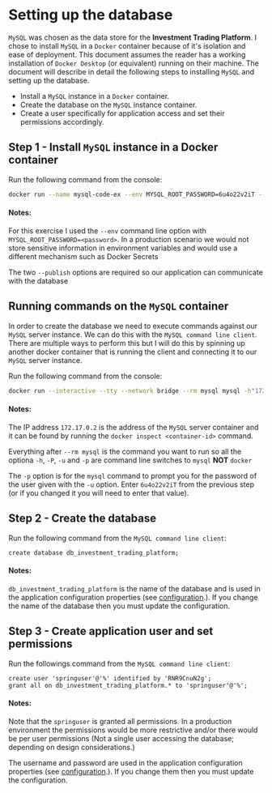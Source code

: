 # Setting up the database

`MySQL` was chosen as the data store for the **Investment Trading Platform**. I chose to install `MySQL` in a `Docker` container because of it's isolation and ease of deployment. This document assumes the reader has a working installation of `Docker Desktop` (or equivalent) running on their machine. The  document will describe in detail the following steps to installing `MySQL` and setting up the database.

* Install a `MySQL` instance in a `Docker` container.
* Create the database on the `MySQL` instance container.
* Create a user specifically for application access and set their permissions accordingly.

## Step 1 - Install `MySQL` instance in a Docker container

Run the following command from the console:

```bash
docker run --name mysql-code-ex --env MYSQL_ROOT_PASSWORD=6u4o22v2iT --detach --publish 127.0.0.1:3306:3306/tcp --publish 127.0.0.1:33060:33060/tcp mysql:8.0.21
```

#### Notes:

For this exercise I used the `--env` command line option with `MYSQL_ROOT_PASSWORD=<password>`.  In a production scenario we would not store sensitive information in environment variables and would use a different mechanism such as Docker Secrets

The two `--publish` options are required so our application can communicate with the database



## Running commands on the `MySQL` container

In order to create the database we need to execute commands against our `MySQL` server instance. We can do this with the `MySQL command line client`. There are multiple ways to perform this but I will do this by spinning up another docker container that is running the client and connecting it to our `MySQL` server instance.

Run the following command from the console:

```bash
docker run --interactive --tty --network bridge --rm mysql mysql -h"172.17.0.2" -P"3306" -uroot -p
```

#### Notes:

The IP address `172.17.0.2` is the address of the `MySQL` server container and it can be found by running the `docker inspect <container-id>` command.

Everything after `--rm mysql` is the command you want to run so all the optiona `-h`, `-P`, `-u` and `-p` are command line switches to `mysql` **NOT** `docker`

The `-p` option is for the `mysql` command to prompt you for the password of the user given with the `-u` option. Enter `6u4o22v2iT` from the previous step (or if you changed it you will need to enter that value).



## Step 2 - Create the database

Run the following command from the `MySQL command line client`:

```mysql
create database db_investment_trading_platform;
```

#### Notes:

`db_investment_trading_platform` is the name of the database and is used in the application configuration properties (see [configuration](src/main/resources/application.yml).). If you change the name of the database then you must update the configuration.

## Step 3 - Create application user and set permissions

Run the followings command from the `MySQL command line client`:

```mysql
create user 'springuser'@'%' identified by 'RNR9CnuN2g';
grant all on db_investment_trading_platform.* to 'springuser'@'%';
```

#### Notes:

Note that the `springuser` is granted all permissions. In a production environment the permissions would be more restrictive and/or there would be per user permissions (Not a single user accessing the database; depending on design considerations.)

The username and password are used in the application configuration properties (see [configuration](src/main/resources/application.yml).). If you change them then you must update the configuration.

## 
